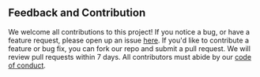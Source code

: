 ## Feedback and Contribution

We welcome all contributions to this project! If you notice a bug, or have a feature request, please open up an issue [here](https://github.com/UBC-MDS/nlpsummarizer/issues). If you'd like to contribute a feature or bug fix, you can fork our repo and submit a pull request. We will review pull requests within 7 days. All contributors must abide by our [code of conduct](https://github.com/UBC-MDS/nlpsummarizer/blob/master/CONDUCT.md).
